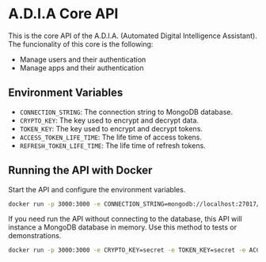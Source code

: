 # A.D.I.A Core API

This is the core API of the A.D.I.A. (Automated Digital Intelligence Assistant). The funcionality of this core is the following:

- Manage users and their authentication
- Manage apps and their authentication

## Environment Variables

- `CONNECTION_STRING`: The connection string to MongoDB database.
- `CRYPTO_KEY`: The key used to encrypt and decrypt data.
- `TOKEN_KEY`: The key used to encrypt and decrypt tokens.
- `ACCESS_TOKEN_LIFE_TIME`: The life time of access tokens.
- `REFRESH_TOKEN_LIFE_TIME`: The life time of refresh tokens.

## Running the API with Docker

Start the API and configure the environment variables.

```bash
docker run -p 3000:3000 -e CONNECTION_STRING=mongodb://localhost:27017/adia -e CRYPTO_KEY=secret -e TOKEN_KEY=secret -e ACCESS_TOKEN_LIFE_TIME=3600 -e REFRESH_TOKEN_LIFE_TIME=86400 --name adia-core-api -d lpsouza/adia-core-api
```

If you need run the API without connecting to the database, this API will instance a MongoDB database in memory. Use this method to tests or demonstrations.

```bash
docker run -p 3000:3000 -e CRYPTO_KEY=secret -e TOKEN_KEY=secret -e ACCESS_TOKEN_LIFE_TIME=3600 -e REFRESH_TOKEN_LIFE_TIME=86400 --name adia-core-api -d lpsouza/adia-core-api
```
